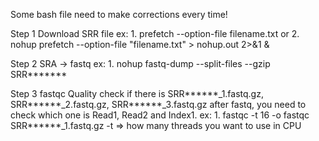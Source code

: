 Some bash file need to make corrections every time!

Step 1 Download SRR file 
  ex:
    1. prefetch --option-file filename.txt
    or
    2. nohup prefetch --option-file "filename.txt" > nohup.out 2>&1 &

Step 2 SRA -> fastq
  ex:
    1. nohup fastq-dump --split-files --gzip SRR*******

Step 3 fastqc
  Quality check
    if there is SRR******_1.fastq.gz, SRR******_2.fastq.gz, SRR******_3.fastq.gz after fastq, you need to check which one is Read1, Read2 and Index1.
    ex:
      1. fastqc -t 16 -o fastqc SRR******_1.fastq.gz
        -t => how many threads you want to use in CPU
